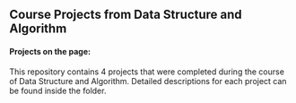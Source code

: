 ## Course Projects from Data Structure and Algorithm

#### Projects on the page:
  This repository contains 4 projects that were completed during the course of Data Structure and Algorithm. Detailed descriptions for each 
  project can be found inside the folder.

